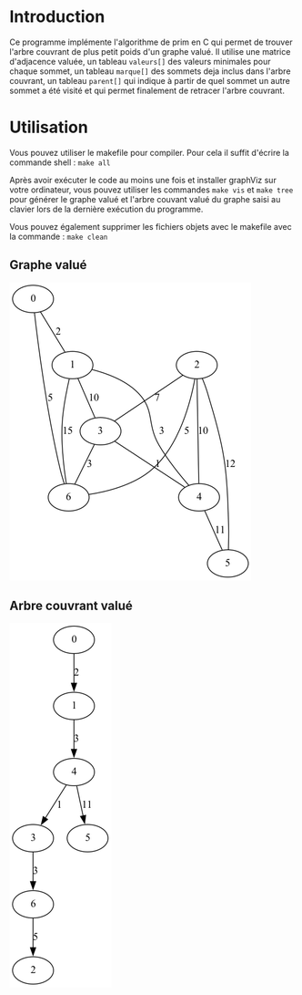 # Introduction 
Ce programme implémente l'algorithme de prim en C qui permet de trouver l'arbre couvrant de plus petit poids d'un graphe valué. Il utilise une matrice d'adjacence valuée, un tableau `valeurs[]` des valeurs minimales pour chaque sommet, un tableau `marque[]` des sommets deja inclus dans l'arbre couvrant, un tableau `parent[]` qui indique à partir de quel sommet un autre sommet a été visité et qui permet finalement de retracer l'arbre couvrant.   

# Utilisation 
Vous pouvez utiliser le makefile pour compiler. Pour cela il suffit d'écrire la commande shell : `make all`

Après avoir exécuter le code au moins une fois et installer graphViz sur votre ordinateur, vous pouvez utiliser les commandes `make vis` et `make tree` pour générer le graphe valué et l'arbre couvant valué du graphe saisi au clavier lors de la dernière exécution du programme. 

Vous pouvez également supprimer les fichiers objets avec le makefile avec la commande : `make clean`

## Graphe valué
![](vis.png)

## Arbre couvrant valué
![](arbre.png)
